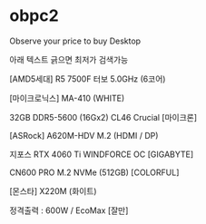 # obpc2
Observe your price to buy Desktop

아래 텍스트 긁으면 최저가 검색가능

[AMD5세대] R5 7500F 터보 5.0GHz (6코어)	

[마이크로닉스] MA-410 (WHITE)	

32GB DDR5-5600 (16Gx2) CL46 Crucial [마이크론]	

[ASRock] A620M-HDV M.2 (HDMI / DP)	

지포스 RTX 4060 Ti WINDFORCE OC [GIGABYTE]	

CN600 PRO M.2 NVMe (512GB) [COLORFUL]	

[몬스타] X220M (화이트)	

정격출력 : 600W / EcoMax [잘만]
